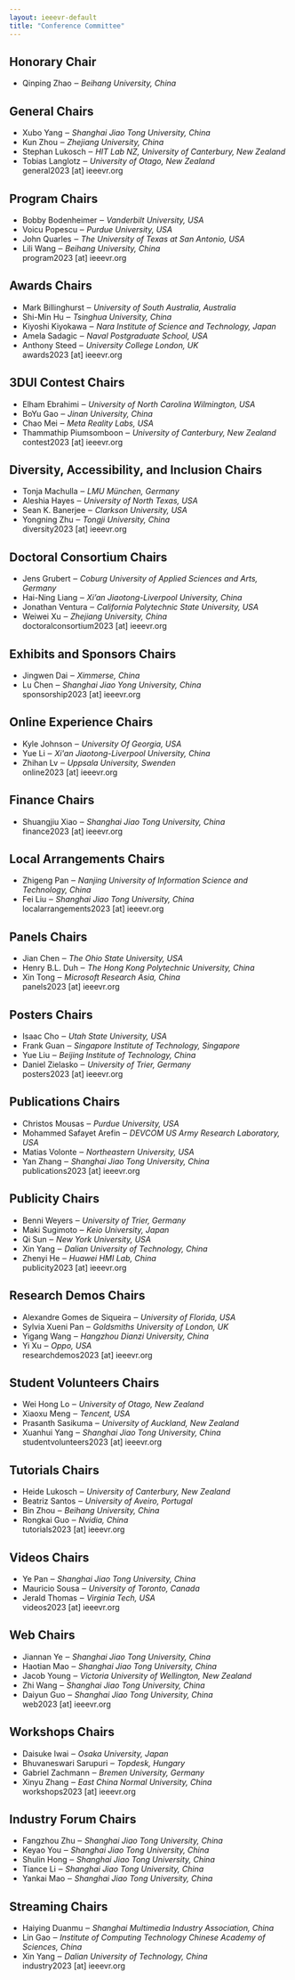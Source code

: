 ```yaml
---									
layout: ieeevr-default									
title: "Conference Committee"									
---						
```


<div>
	<h2>	Honorary Chair	</h2>						
		<ul>	
			<li> Qinping Zhao  &#x2012; <i> Beihang University, China </i></li>		
		</ul>
</div>


<div>									
	<h2>	General Chairs	</h2>						
		<ul>	
			<li>    Xubo Yang  &#x2012; <i> Shanghai Jiao Tong University, China </i></li>			
			<li>    Kun Zhou &#x2012; <i> Zhejiang University, China </i></li>					
			<li>	Stephan	Lukosch	&#x2012; <i>	HIT Lab NZ, University of Canterbury, New Zealand	</i></li>	
			<li>	Tobias	Langlotz	&#x2012; <i>	University of Otago, New Zealand	</i></li>	
			<li style="list-style: none">	general2023	[at] ieeevr.org			</li>	
		</ul>										
</div>
<div>
	<h2>	Program Chairs	</h2>						
		<ul>							
			<li>	Bobby Bodenheimer	&#x2012; <i>	Vanderbilt University, USA	</i></li>	
			<li>	Voicu Popescu	&#x2012; <i>	Purdue University, USA	</i></li>	
			<li>	John Quarles	&#x2012; <i>	The University of Texas at San Antonio, USA	</i></li>	
			<li>	Lili Wang	&#x2012; <i>	Beihang University, China	</i></li>	
			<li style="list-style: none">	program2023 [at] ieeevr.org		</li>	
		</ul>				
</div>

<div>
	<h2>	Awards Chairs	</h2>						
		<ul>							
			<li>	Mark Billinghurst	&#x2012; <i>University of South Australia, Australia </i></li>	
			<li>	Shi-Min Hu	&#x2012; <i>	Tsinghua University, China	</i></li>
			<li>	Kiyoshi Kiyokawa	&#x2012; <i> Nara Institute of Science and Technology, Japan	</i></li>
			<li>	Amela Sadagic	&#x2012; <i> Naval Postgraduate School, USA	</i></li>
			<li>	Anthony Steed	&#x2012; <i> University College London, UK 	</i></li>
			<li style="list-style: none">	awards2023 [at] ieeevr.org	</li>	
		</ul>				
</div>

<div>
	<h2>	3DUI Contest Chairs	</h2>						
		<ul>							
			<li>	Elham Ebrahimi	&#x2012; <i>	University of North Carolina Wilmington, USA	</i></li>	
			<li>	BoYu Gao	&#x2012; <i>	Jinan University, China	</i></li>
			<li>	Chao Mei	&#x2012; <i>	Meta Reality Labs, USA	</i></li>
			<li>	Thammathip Piumsomboon	&#x2012; <i>	University of Canterbury, New Zealand	</i></li>
			<li style="list-style: none">	contest2023 [at] ieeevr.org	</li>	
		</ul>				
</div>

<div>
	<h2>	Diversity, Accessibility, and Inclusion Chairs	</h2>						
		<ul>							
			<li>	Tonja Machulla	&#x2012; <i>	LMU München, Germany	</i></li>	
			<li>	Aleshia Hayes	&#x2012; <i>	University of North Texas, USA	</i></li>
			<li>	Sean K. Banerjee	&#x2012; <i>	Clarkson University, USA	</i></li>
			<li>	Yongning Zhu	&#x2012; <i>	Tongji University, China	</i></li>
			<li style="list-style: none">	diversity2023 [at] ieeevr.org	</li>	
		</ul>				
</div>

<div>
	<h2>	Doctoral Consortium Chairs	</h2>						
		<ul>							
			<li>	Jens Grubert	&#x2012; <i>	Coburg University of Applied Sciences and Arts, Germany	</i></li>	
			<li>	Hai-Ning Liang	&#x2012; <i>	Xi’an Jiaotong-Liverpool University, China	</i></li>
			<li>	Jonathan Ventura	&#x2012; <i>	California Polytechnic State University, USA	</i></li>
			<li>	Weiwei Xu	&#x2012; <i>	Zhejiang University, China	</i></li>
			<li style="list-style: none">	doctoralconsortium2023 [at] ieeevr.org	</li>	
		</ul>				
</div>

<div>
	<h2>	Exhibits and Sponsors Chairs	</h2>						
		<ul>							
			<li>	Jingwen Dai	&#x2012; <i>	 Ximmerse, China	</i></li>	
			<li>	Lu Chen	&#x2012; <i>	Shanghai Jiao Yong University, China	</i></li>
			<li style="list-style: none">	sponsorship2023 [at] ieeevr.org	</li>	
		</ul>				
</div>

<div>
	<h2>	Online Experience Chairs	</h2>						
		<ul>							
			<li>	Kyle Johnson	&#x2012; <i>	 University Of Georgia, USA	</i></li>	
			<li>	Yue Li	&#x2012; <i>	Xi'an Jiaotong-Liverpool University, China	</i></li>
			<li>	Zhihan Lv	&#x2012; <i>	Uppsala University, Swenden	</i></li>
			<li style="list-style: none">	online2023 [at] ieeevr.org	</li>	
		</ul>				
</div>

<div>
	<h2>	Finance Chairs	</h2>						
		<ul>							
			<li>	Shuangjiu Xiao	&#x2012; <i>	Shanghai Jiao Tong University, China	</i></li>	
			<li style="list-style: none">	finance2023 [at] ieeevr.org		</li>	
		</ul>				
</div>

<div>
	<h2>	Local Arrangements Chairs	</h2>						
		<ul>							
			<li>	Zhigeng Pan	&#x2012; <i>	Nanjing University of Information Science and Technology, China	</i></li>	
			<li>	Fei Liu	&#x2012; <i>	Shanghai Jiao Tong University, China	</i></li>
			<li style="list-style: none">	localarrangements2023 [at] ieeevr.org
		</li>	
		</ul>				
</div>

<div>
	<h2>	Panels Chairs	</h2>						
		<ul>							
			<li>	Jian Chen	&#x2012; <i>	 The Ohio State University, USA	</i></li>	
			<li>	Henry B.L. Duh	&#x2012; <i>	The Hong Kong Polytechnic University, China	</i></li>
			<li>	Xin Tong	&#x2012; <i>	Microsoft Research Asia, China	</i></li>
			<li style="list-style: none">	panels2023 [at] ieeevr.org	</li>	
		</ul>				
</div>

<div>
	<h2>	Posters Chairs	</h2>						
		<ul>							
			<li>	Isaac Cho	&#x2012; <i>	 Utah State University, USA	</i></li>	
			<li>	Frank Guan	&#x2012; <i>	Singapore Institute of Technology, Singapore	</i></li>
			<li>	Yue Liu	&#x2012; <i>	Beijing Institute of Technology, China	</i></li>
			<li>	Daniel Zielasko	&#x2012; <i>	University of Trier, Germany	</i></li>
			<li style="list-style: none">	posters2023 [at] ieeevr.org	</li>	
		</ul>				
</div>

<div>
	<h2>	Publications Chairs	</h2>						
		<ul>							
			<li>	Christos Mousas	&#x2012; <i>	 Purdue University, USA	</i></li>	
			<li>	Mohammed Safayet Arefin	&#x2012; <i>	DEVCOM US Army Research Laboratory, USA	</i></li>
			<li>	Matias Volonte	&#x2012; <i>	Northeastern University, USA	</i></li>
			<li>	Yan Zhang	&#x2012; <i>	Shanghai Jiao Tong University, China	</i></li>
			<li style="list-style: none">	publications2023 [at] ieeevr.org	</li>	
		</ul>				
</div>

<div>
	<h2>	Publicity Chairs	</h2>						
		<ul>							
			<li>	Benni Weyers	&#x2012; <i>	 University of Trier, Germany	</i></li>	
			<li>	Maki Sugimoto	&#x2012; <i>	Keio University, Japan	</i></li>
			<li>	Qi Sun	&#x2012; <i>	New York University,  USA	</i></li>
			<li>	Xin Yang	&#x2012; <i>	Dalian University of Technology, China	</i></li>
			<li>	Zhenyi He	&#x2012; <i>	Huawei HMI Lab, China	</i></li>
			<li style="list-style: none">	publicity2023 [at] ieeevr.org	</li>	
		</ul>				
</div>

<div>
	<h2>	Research Demos Chairs	</h2>						
		<ul>							
			<li>	Alexandre Gomes de Siqueira	&#x2012; <i>	 University of Florida, USA	</i></li>	
			<li>	Sylvia Xueni Pan	&#x2012; <i>	Goldsmiths University of London, UK	</i></li>
			<li>	Yigang Wang	&#x2012; <i>	Hangzhou Dianzi University, China	</i></li>
			<li>	Yi Xu	&#x2012; <i>	Oppo, USA	</i></li>
			<li style="list-style: none">	researchdemos2023 [at] ieeevr.org	</li>	
		</ul>				
</div>

<div>
	<h2>	Student Volunteers Chairs	</h2>						
		<ul>							
			<li>	Wei Hong Lo	&#x2012; <i>	 University of Otago, New Zealand	</i></li>	
			<li>	Xiaoxu Meng	&#x2012; <i>	Tencent, USA	</i></li>
			<li>	Prasanth Sasikuma	&#x2012; <i>	University of Auckland, New Zealand	</i></li>
			<li>	Xuanhui Yang	&#x2012; <i>	Shanghai Jiao Tong University, China	</i></li>
			<li style="list-style: none">	studentvolunteers2023 [at] ieeevr.org	</li>	
		</ul>				
</div>

<div>
	<h2>	Tutorials Chairs	</h2>						
		<ul>							
			<li>	Heide Lukosch	&#x2012; <i>	 University of Canterbury, New Zealand	</i></li>	
			<li>	Beatriz Santos	&#x2012; <i>	University of Aveiro, Portugal	</i></li>
			<li>	Bin Zhou	&#x2012; <i>	Beihang University, China	</i></li>
			<li>	Rongkai Guo	&#x2012; <i>	Nvidia, China	</i></li>
			<li style="list-style: none">	tutorials2023 [at] ieeevr.org	</li>	
		</ul>				
</div>

<div>
	<h2>	Videos Chairs	</h2>						
		<ul>							
			<li>	Ye Pan	&#x2012; <i>	 Shanghai Jiao Tong University, China	</i></li>	
			<li>	Mauricio Sousa	&#x2012; <i>	University of Toronto, Canada	</i></li>
			<li>	Jerald Thomas	&#x2012; <i>	Virginia Tech, USA	</i></li>
			<li style="list-style: none">	videos2023 [at] ieeevr.org	</li>	
		</ul>				
</div>

<div>
	<h2>	Web Chairs	</h2>						
		<ul>							
			<li>	Jiannan Ye	&#x2012; <i>	 Shanghai Jiao Tong University, China	</i></li>	
			<li>	Haotian Mao	&#x2012; <i>	 Shanghai Jiao Tong University, China	</i></li>
			<li>	Jacob Young	&#x2012; <i>	Victoria University of Wellington, New Zealand	</i></li>
			<li>	Zhi Wang &#x2012; <i>	 Shanghai Jiao Tong University, China	</i></li>
			<li>	Daiyun Guo	&#x2012; <i>	 Shanghai Jiao Tong University, China	</i></li>
			<li style="list-style: none">	web2023 [at] ieeevr.org	</li>	
		</ul>				
</div>

<div>
	<h2>	Workshops Chairs	</h2>						
		<ul>							
			<li>	Daisuke Iwai	&#x2012; <i>	 Osaka University, Japan	</i></li>	
			<li>	Bhuvaneswari Sarupuri	&#x2012; <i>	Topdesk, Hungary	</i></li>
			<li>	Gabriel Zachmann	&#x2012; <i>	Bremen University, Germany	</i></li>
			<li>	Xinyu Zhang	&#x2012; <i>	East China Normal University, China	</i></li>
			<li style="list-style: none">	workshops2023 [at] ieeevr.org	</li>	
		</ul>				
</div>

<div>
	<h2>	Industry Forum Chairs	</h2>						
		<ul>							
			<li>	Fangzhou Zhu	&#x2012; <i>	 Shanghai Jiao Tong University, China	</i></li>	
			<li>	Keyao You	&#x2012; <i>	Shanghai Jiao Tong University, China	</i></li>
			<li>	Shulin Hong	&#x2012; <i>	Shanghai Jiao Tong University, China	</i></li>
			<li>	Tiance Li	&#x2012; <i>	Shanghai Jiao Tong University, China	</i></li>
			<li>	Yankai Mao	&#x2012; <i>	Shanghai Jiao Tong University, China	</i></li>
		</ul>				
</div>
<div>
	<h2>	Streaming Chairs	</h2>						
		<ul>							
			<li>	Haiying Duanmu	&#x2012; <i>	 Shanghai Multimedia Industry Association, China	</i></li>	
			<li>	Lin Gao	&#x2012; <i>	Institute of Computing Technology Chinese Academy of Sciences, China	</i></li>
			<li>	Xin Yang	&#x2012; <i>	Dalian University of Technology, China	</i></li>
			<li style="list-style: none">	industry2023 [at] ieeevr.org	</li>	
		</ul>				
</div>


<div style="display:none">		
	<h2>	3DUI Contest Chairs	</h2>						
		<ul>							
			<!-- <li>	Elham	Ebrahimi	&#x2012; <i>	University of North Carolina Wilmington, USA	</i></li>	
			<li>	Thammathip	Piumsomboon	&#x2012; <i>	University of Canterbury, New Zealand	</i></li>	
			<li>	Daniel	Roth	&#x2012; <i>	Friedrich-Alexander University Erlangen-Nürnberg, Germany	</i></li>	
			<li>	Luciano	Soares	&#x2012; <i>	Insper, Brazil	</i></li>	
			<li style="list-style: none">	contest2022	[at] ieeevr.org			</li>	 -->
		</ul>							
									
	<h2>	Diversity, Accessibility, and Inclusion Chairs	</h2>						
		<ul>							
			<!-- <li>	Stephanie	Carnell	&#x2012; <i>	University of Central Florida, USA	</i></li>	
			<li>	Tonja	Machulla	&#x2012; <i>	LMU München, Germany	</i></li>	
			<li>	Catarina	Moreira	&#x2012; <i>	Queensland University of Technology, Australia	</i></li>	
			<li>	Rory 	Clifford	&#x2012; <i>	HIT Lab NZ, University of Canterbury, New Zealand	</i></li>	
			<li style="list-style: none">	diversity2022	[at] ieeevr.org			</li>	 -->
		</ul>							
									
	<h2>	Doctoral Consortium Chairs	</h2>						
		<ul>							
			<!-- <li>	Jens	Grubert	&#x2012; <i>	Coburg University of Applied Sciences and Arts, Germany	</i></li>	
			<li>	Aleshia	Hayes	&#x2012; <i>	University of North Texas, USA	</i></li>	
			<li>	Rajiv	Khadka	&#x2012; <i>	Idaho National Laboratory, USA	</i></li>	
			<li>	Jonathan	Ventura	&#x2012; <i>	California Polytechnic State University, USA	</i></li>	
			<li style="list-style: none">	doctoralconsortium2022	[at] ieeevr.org			</li>	 -->
		</ul>							
									
	<h2>	Exhibits and Sponsors Chairs	</h2>						
		<ul>							
			<!-- <li>	Mark	Billinghurst	&#x2012; <i>	University of South Australia, Australia	</i></li>	
			<li>	Stefanie	Zollmann	&#x2012; <i>	University of Otago, New Zealand	</i></li>	
			<li style="list-style: none">	sponsorship2022	[at] ieeevr.org			</li>	 -->
		</ul>							
									
	<h2>	Finance Chair	</h2>						
		<ul>							
			<!-- <li>	Chris	Buyarski	&#x2012; <i>	HIT Lab NZ, University of Canterbury, New Zealand	</i></li>	
			<li style="list-style: none">	finance2022	[at] ieeevr.org			</li>	 -->
		</ul>							
									
	<h2>	Local Arrangements Chairs	</h2>						
		<ul>							
			<!-- <li>	Tracey	Thomas	&#x2012; <i>	Conference Innovators, New Zealand	</i></li>	
			<li>	Charlotte	Emery	&#x2012; <i>	Conference Innovators, New Zealand	</i></li>	
			<li style="list-style: none">	localarrangements2022	[at] ieeevr.org			</li>	 -->
		</ul>							
									
<!--	<h2>	Panel and (Keynote) Chairs	</h2>						
		<ul>							
		</ul>							-->
	<h2>	Online Experience Chairs	</h2>						
		<ul>							
			<!-- <li>	Tracey	Thomas	&#x2012; <i>	Conference Innovators, New Zealand	</i></li>	
			<li>	Charlotte	Emery	&#x2012; <i>	Conference Innovators, New Zealand	</i></li>	
			<li style="list-style: none">	localarrangements2022	[at] ieeevr.org			</li>	 -->
		</ul>	

	<h2>	Posters Chairs	</h2>						
		<ul>							
			<!-- <li>	Isaac	Cho	&#x2012; <i>	Utah State University, USA	</i></li>	
			<li>	Simon	Hoermann	&#x2012; <i>	University of Canterbury, New Zealand	</i></li>	
			<li>	Katharina	Krösl	&#x2012; <i>	VRVis Zentrum für Virtual Reality und Visualisierung, Austria	</i></li>	
			<li>	Daniel	Zielasko	&#x2012; <i>	University of Trier, Germany	</i></li>	
			<li>	Marina	Cidota	&#x2012; <i>	University of Bucharest, Romania	</i></li>	
			<li style="list-style: none">	posters2022	[at] ieeevr.org			</li>	 -->
		</ul>							
									
	<h2>	Publications Chairs	</h2>						
		<ul>							
			<!-- <li>	Christos	Mousas	&#x2012; <i>	Purdue University, USA	</i></li>	
			<li>	Mohammed Safayet	Arefin	&#x2012; <i>	Mississippi State University, USA	</i></li>	
			<li>	Matias	Volonte	&#x2012; <i>	Northeastern University, USA	</i></li>	
			<li style="list-style: none">	publications2022	[at] ieeevr.org			</li>	 -->
		</ul>							
									
	<h2>	Publicity Chairs	</h2>						
		<ul>							
			<!-- <li>	Barret	Ens	&#x2012; <i>	Monash University, Australia	</i></li>	
			<li>	Takefumi	Hiraki	&#x2012; <i>	University of Tsukuba, Japan	</i></li>	
			<li>	John	Quarles	&#x2012; <i>	University of Texas at San Antonio, USA	</i></li>	
			<li style="list-style: none">	publicity2022	[at] ieeevr.org			</li>	 -->
		</ul>	
	
	
									
	<h2>	Research Demonstrations Chairs	</h2>						
		<ul>							
			<!-- <li>	Alexandre	Gomes de Siqueira	&#x2012; <i>	University of Florida, USA	</i></li>	
			<li>	Arindam	Dey	&#x2012; <i>	University of Queensland, Australia	</i></li>	
			<li>	Vinoba	Vinayagamoorthy	&#x2012; <i>	BBC Research & Development, London	</i></li>	
			<li>	Ayush	Bhargava	&#x2012; <i>	Facebook, USA	</i></li>	
			<li style="list-style: none">	researchdemos2022	[at] ieeevr.org			</li>	 -->
		</ul>							
									
<!--	<h2>	Student Volunteers Chairs	</h2>						
		<ul>							
			<li style="list-style: none">	studentvolunteers2022	[at] ieeevr.org			</li>	
		</ul>							-->
									
	<h2>	Tutorials Chairs	</h2>						
		<ul>							
			<!-- <li>	Heide	Lukosch	&#x2012; <i>	HIT Lab NZ, University of Canterbury, New Zealand	</i></li>	
			<li>	Beatriz	Santos	&#x2012; <i>	U Aveiro, Portugal	</i></li>	
			<li>	Evan	Suma Rosenberg	&#x2012; <i>	University of Minnesota, USA	</i></li>	
			<li style="list-style: none">	tutorials2022	[at] ieeevr.org			</li>	 -->
		</ul>							
									
<!--	<h2>	Videos Chairs	</h2>						
		<ul>							
			<li style="list-style: none">	videos2022	[at] ieeevr.org			</li>	
		</ul>							-->
									
	<h2>	Web Chairs	</h2>						
		<ul>							
			<!-- <li>	Mauricio	Sousa	&#x2012; <i>	University of Toronto	</i></li>	
			<li>	Jacob	Young	&#x2012; <i>	Victoria University of Wellington, New Zealand	</i></li>	
			<li>	Nadia	Pantidi	&#x2012; <i>	Victoria University of Wellington, New Zealand	</i></li>	
			<li style="list-style: none">	web2022	[at] ieeevr.org			</li>	 -->
		</ul>							
									
	<h2>	Workshop Chairs	</h2>						
		<ul>							
			<!-- <li>	Mashhudda	Glencross	&#x2012; <i>	University of Queensland, Australia	</i></li>	
			<li>	Lap-Fai (Craig)	Yu	&#x2012; <i>	George Mason University, USA	</i></li>	
			<li>	Bhuvaneswari	Sarupuri	&#x2012; <i>	INRIA, University of Rennes 2, France	</i></li>	
			<li>	João	Pereira	&#x2012; <i>	INESC-ID/University of Lisbon, Portugal	</i></li>	
			<li style="list-style: none">	workshops2022	[at] ieeevr.org			</li>	 -->
		</ul>							
									
<!--	<h2>	Awards Chairs	</h2>						
		<ul>							
			<li style="list-style: none">	awards2022	[at] ieeevr.org			</li>	
		</ul>							-->
									
	<h2>	VR in VR Chairs / Streaming	</h2>						
		<ul>							
			<!-- <li>	Rob	Lindeman	&#x2012; <i>	HIT Lab NZ, University of Canterbury, New Zealand	</i></li>	
			<li>	Jason	Orlosky	&#x2012; <i>	Augusta University, USA	</i></li>	
			<li>	Kyle	Johnsen	&#x2012; <i>	University of Georgia, USA	</i></li>	
			<li style="list-style: none">	vrinvr2022	[at] ieeevr.org			</li>	 -->
		</ul>							
									
<!--	<h2>	Streaming Chairs	</h2>						
		<ul>							
		</ul>							-->
</div>																	
